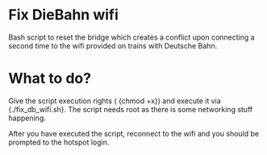 # Fix DieBahn wifi
Bash script to reset the bridge which creates a conflict upon connecting a second time to the wifi provided on trains with Deutsche Bahn.

# What to do?
Give the script execution rights ( {chmod +x}) and execute it via
{./fix_db_wifi.sh}. The script needs root as there is some networking stuff happening.

After you have executed the script, reconnect to the wifi and you should be prompted to the hotspot login.
